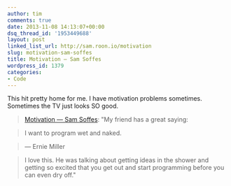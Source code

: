 ```yaml
---
author: tim
comments: true
date: 2013-11-08 14:13:07+00:00
dsq_thread_id: '1953449688'
layout: post
linked_list_url: http://sam.roon.io/motivation
slug: motivation-sam-soffes
title: Motivation — Sam Soffes
wordpress_id: 1379
categories:
- Code
---
```


This hit pretty home for me. I have motivation problems sometimes. Sometimes
the TV just looks SO good.

> [Motivation — Sam Soffes](http://sam.roon.io/motivation): "My friend has a
great saying:

>

> I want to program wet and naked.

>

> — Ernie Miller

>

> I love this. He was talking about getting ideas in the shower and getting so
excited that you get out and start programming before you can even dry off."

